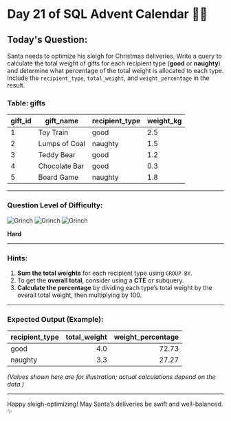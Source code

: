 # Day 21 of SQL Advent Calendar 🎅🎄

## Today's Question:
Santa needs to optimize his sleigh for Christmas deliveries. Write a query to calculate the total weight of gifts for each recipient type (**good** or **naughty**) and determine what percentage of the total weight is allocated to each type. Include the `recipient_type`, `total_weight`, and `weight_percentage` in the result.

### **Table: gifts**

| gift_id | gift_name      | recipient_type | weight_kg |
|---------|----------------|----------------|-----------|
| 1       | Toy Train      | good           | 2.5       |
| 2       | Lumps of Coal  | naughty        | 1.5       |
| 3       | Teddy Bear     | good           | 1.2       |
| 4       | Chocolate Bar  | good           | 0.3       |
| 5       | Board Game     | naughty        | 1.8       |

---

### **Question Level of Difficulty:**
![Grinch](https://www.sqlcalendar.com/grinch.svg) ![Grinch](https://www.sqlcalendar.com/grinch.svg) ![Grinch](https://www.sqlcalendar.com/grinch.svg)

**Hard**

---

### **Hints:**

1. **Sum the total weights** for each recipient type using `GROUP BY`.
2. To get the **overall total**, consider using a **CTE** or subquery.
3. **Calculate the percentage** by dividing each type’s total weight by the overall total weight, then multiplying by 100.

---

### **Expected Output (Example):**

| recipient_type | total_weight | weight_percentage |
|----------------|-------------:|------------------:|
| good           | 4.0          | 72.73            |
| naughty        | 3.3          | 27.27            |

*(Values shown here are for illustration; actual calculations depend on the data.)*

---

Happy sleigh-optimizing! May Santa’s deliveries be swift and well-balanced. ✨
